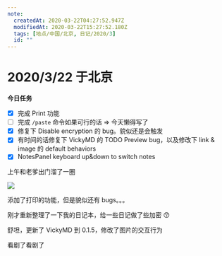 ```yaml
---
note:
  createdAt: 2020-03-22T04:27:52.947Z
  modifiedAt: 2020-03-22T15:27:52.180Z
  tags: [地点/中国/北京, 日记/2020/3]
  id: ""
---
```


# 2020/3/22 于北京

**今日任务**

- [x] 完成 Print 功能
- [ ] 完成 `/paste` 命令如果可行的话 => 今天懒得写了
- [x] 修复下 Disable encryption 的 bug。貌似还是会触发
- [x] 有时间的话修复下 VickyMD 的 TODO Preview bug，以及修改下 link & image 的 default behaviors
- [x] NotesPanel keyboard up&down to switch notes

<!-- @timer "date":"Sun Mar 22 2020 12:29:31 GMT+0800 (China Standard Time)" -->

上午和老爹出门溜了一圈

![](https://i.loli.net/2020/03/22/S15vZyVOhzFo7q6.jpg)

<!-- @timer "date":"Sun Mar 22 2020 15:10:26 GMT+0800 (CST)","duration":"about 3 hours" -->

添加了打印的功能，但是貌似还有 bugs。。。

<!-- @timer "date":"Sun Mar 22 2020 15:38:21 GMT+0800 (CST)","duration":"28 minutes" -->

刚才重新整理了一下我的日记本，给一些日记做了些加密 😙

<!-- @timer "date":"Sun Mar 22 2020 22:25:42 GMT+0800 (China Standard Time)","duration":"about 7 hours" -->

舒坦，更新了 VickyMD 到 0.1.5，修改了图片的交互行为

<!-- @timer "date":"Sun Mar 22 2020 23:27:37 GMT+0800 (CST)","duration":"about 8 hours" --><!-- @crossnote.bilibili "aid":"94311014" -->

看剧了看剧了
